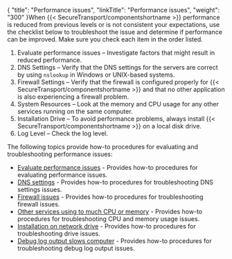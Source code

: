 {
    "title": "Performance issues",
    "linkTitle": "Performance issues",
    "weight": "300"
}When {{< SecureTransport/componentshortname  >}} performance is reduced from previous levels or is not consistent your expectations, use the checklist below to troubleshoot the issue and determine if performance can be improved. Make sure you check each item in the order listed.

1.  Evaluate performance issues – Investigate factors that might result in reduced performance.
2.  DNS Settings – Verify that the DNS settings for the servers are correct by using `nslookup` in Windows or UNIX-based systems.
3.  Firewall Settings – Verify that the firewall is configured properly for {{< SecureTransport/componentshortname >}} and that no other application is also experiencing a firewall problem.
4.  System Resources – Look at the memory and CPU usage for any other services running on the same computer.
5.  Installation Drive – To avoid performance problems, always install {{< SecureTransport/componentshortname >}} on a local disk drive.
6.  Log Level – Check the log level.

The following topics provide how-to procedures for evaluating and troubleshooting performance issues:

-   <a href="t_st_evaluate_performance_issues" class="MCXref xref">Evaluate performance issues</a> - Provides how-to procedures for evaluating performance issues.
-   <a href="t_st_dns_settings" class="MCXref xref">DNS settings</a> - Provides how-to procedures for troubleshooting DNS settings issues.
-   <a href="t_st_firewall_issues" class="MCXref xref">Firewall issues</a> - Provides how-to procedures for troubleshooting firewall issues.
-   <a href="t_st_other_services_using_to_much_cpu_memory" class="MCXref xref">Other services using to much CPU or memory</a> - Provides how-to procedures for troubleshooting CPU and memory usage issues.
-   <a href="t_st_installation_on_network_drive" class="MCXref xref">Installation on network drive</a> - Provides how-to procedures for troubleshooting drive issues.
-   <a href="t_st_debug_log_output_slows_computer" class="MCXref xref">Debug log output slows computer</a> - Provides how-to procedures for troubleshooting debug log output issues.
